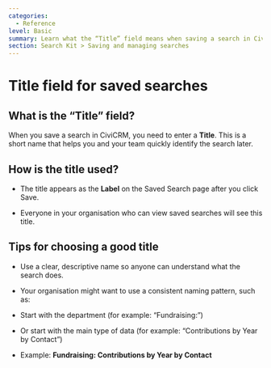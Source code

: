 ```yaml
---
categories:
  - Reference
level: Basic
summary: Learn what the “Title” field means when saving a search in CiviCRM and how to choose a clear, helpful name for your saved searches.
section: Search Kit > Saving and managing searches
---
```


# Title field for saved searches

## What is the “Title” field?

When you save a search in CiviCRM, you need to enter a **Title**. This is a short name that helps you and your team quickly identify the search later.

## How is the title used?

- The title appears as the **Label** on the Saved Search page after you click Save.

- Everyone in your organisation who can view saved searches will see this title.

## Tips for choosing a good title

- Use a clear, descriptive name so anyone can understand what the search does.

- Your organisation might want to use a consistent naming pattern, such as:

- Start with the department (for example: “Fundraising:”)

- Or start with the main type of data (for example: “Contributions by Year by Contact”)

- Example: **Fundraising: Contributions by Year by Contact**

<!--
Source: https://docs.civicrm.org/some/page/
 -->

<!--
This is a Reference page because it defines a field and its usage, not a step
-by-step process or conceptual explanation. The content is factual, concise, and systematic, matching the Diátaxis definition of Reference[2][3][4]. If there were more about naming conventions or examples, those could be spun off into a Guide or Tutorial. -->
